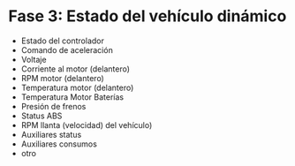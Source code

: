 # Fase 3: Estado del vehículo dinámico

* Estado del controlador
* Comando de aceleración
* Voltaje
* Corriente al motor (delantero)
* RPM motor (delantero)
* Temperatura motor (delantero)
* Temperatura Motor Baterías
* Presión de frenos
* Status ABS
* RPM llanta (velocidad) del vehículo)
* Auxiliares status
* Auxiliares consumos
* otro
